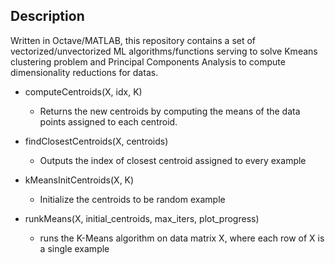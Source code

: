 ## Description
Written in Octave/MATLAB, this repository contains a set of vectorized/unvectorized ML algorithms/functions serving to solve Kmeans clustering problem and Principal Components Analysis to compute dimensionality reductions for datas.

- computeCentroids(X, idx, K)
  - Returns the new centroids by computing the means of the data points assigned to each centroid.

- findClosestCentroids(X, centroids)
  - Outputs the index of closest centroid assigned to every example
  
- kMeansInitCentroids(X, K)
  - Initialize the centroids to be random example
  
- runkMeans(X, initial_centroids, max_iters, plot_progress)
  - runs the K-Means algorithm on data matrix X, where each row of X is a single example
